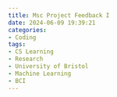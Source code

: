 ```yaml
---
title: Msc Project Feedback I
date: 2024-06-09 19:39:21
categories: 
- Coding
tags: 
- CS Learning
- Research
- University of Bristol
- Machine Learning
- BCI 
---
```


